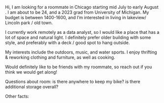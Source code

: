 Hi, I am looking for a roommate in Chicago starting mid July to early August . I am about to be 24, and a 2023 grad from University of Michigan. My budget is between 1400-1600, and I’m interested in living in lakeview/ Lincoln park / old town.

I currently work remotely as a data analyst, so I would like a place that has a lot of space and natural light. I definitely prefer older building with some style, and preferably with a deck / good spot to hang outside. 

My interests include the outdoors, music, and water sports. I enjoy thrifting & reworking clothing and furniture, as well as cooking.

Would definitely like to be friends with my roommate, so reach out if you think we would get along!

Questions about room:
is there anywhere to keep my bike?
is there additional storage overall?

Other facts: